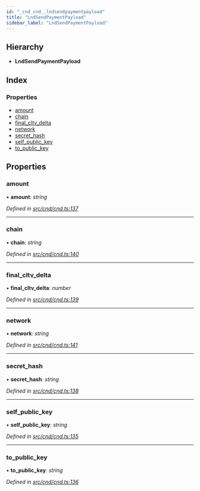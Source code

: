 ```yaml
---
id: "_cnd_cnd_.lndsendpaymentpayload"
title: "LndSendPaymentPayload"
sidebar_label: "LndSendPaymentPayload"
---
```


## Hierarchy

* **LndSendPaymentPayload**

## Index

### Properties

* [amount](_cnd_cnd_.lndsendpaymentpayload.md#amount)
* [chain](_cnd_cnd_.lndsendpaymentpayload.md#chain)
* [final_cltv_delta](_cnd_cnd_.lndsendpaymentpayload.md#final_cltv_delta)
* [network](_cnd_cnd_.lndsendpaymentpayload.md#network)
* [secret_hash](_cnd_cnd_.lndsendpaymentpayload.md#secret_hash)
* [self_public_key](_cnd_cnd_.lndsendpaymentpayload.md#self_public_key)
* [to_public_key](_cnd_cnd_.lndsendpaymentpayload.md#to_public_key)

## Properties

###  amount

• **amount**: *string*

*Defined in [src/cnd/cnd.ts:137](https://github.com/comit-network/comit-js-sdk/blob/cef77e4/src/cnd/cnd.ts#L137)*

___

###  chain

• **chain**: *string*

*Defined in [src/cnd/cnd.ts:140](https://github.com/comit-network/comit-js-sdk/blob/cef77e4/src/cnd/cnd.ts#L140)*

___

###  final_cltv_delta

• **final_cltv_delta**: *number*

*Defined in [src/cnd/cnd.ts:139](https://github.com/comit-network/comit-js-sdk/blob/cef77e4/src/cnd/cnd.ts#L139)*

___

###  network

• **network**: *string*

*Defined in [src/cnd/cnd.ts:141](https://github.com/comit-network/comit-js-sdk/blob/cef77e4/src/cnd/cnd.ts#L141)*

___

###  secret_hash

• **secret_hash**: *string*

*Defined in [src/cnd/cnd.ts:138](https://github.com/comit-network/comit-js-sdk/blob/cef77e4/src/cnd/cnd.ts#L138)*

___

###  self_public_key

• **self_public_key**: *string*

*Defined in [src/cnd/cnd.ts:135](https://github.com/comit-network/comit-js-sdk/blob/cef77e4/src/cnd/cnd.ts#L135)*

___

###  to_public_key

• **to_public_key**: *string*

*Defined in [src/cnd/cnd.ts:136](https://github.com/comit-network/comit-js-sdk/blob/cef77e4/src/cnd/cnd.ts#L136)*
